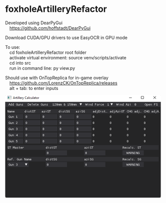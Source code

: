 # foxholeArtilleryRefactor
Developed using DearPyGui <br/>
&emsp;https://github.com/hoffstadt/DearPyGui 

Download CUDA/GPU drivers to use EasyOCR in GPU mode

To use: <br/>
&emsp;cd foxholeArtilleryRefactor root folder <br/>
&emsp;activate virtual environment: source venv/scripts/activate <br/>
&emsp;cd into src <br/>
&emsp;run in command line: py view.py

Should use with OnTopReplica for in-game overlay <br/>
&emsp;https://github.com/LorenzCK/OnTopReplica/releases <br/>
&emsp;alt + tab: to enter inputs

![Screenshot](images/appAppearance.png)